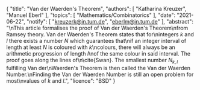 {
    "title": "Van der Waerden's Theorem",
    "authors": [
        "Katharina Kreuzer",
        "Manuel Eberl"
    ],
    "topics": [
        "Mathematics/Combinatorics"
    ],
    "date": "2021-06-22",
    "notify": [
        "kreuzerk@in.tum.de",
        "eberlm@in.tum.de"
    ],
    "abstract": "\nThis article formalises the proof of Van der Waerden's Theorem\nfrom Ramsey theory.  Van der Waerden's Theorem states that for\nintegers $k$ and $l$ there exists a number $N$ which guarantees that\nif an integer interval of length at least $N$ is coloured with $k$\ncolours, there will always be an arithmetic progression of length $l$\nof the same colour in said interval. The proof goes along the lines of\n\\cite{Swan}.  The smallest number $N_{k,l}$ fulfilling Van der\nWaerden's Theorem is then called the Van der Waerden Number.\nFinding the Van der Waerden Number is still an open problem for most\nvalues of $k$ and $l$.",
    "licence": "BSD"
}
